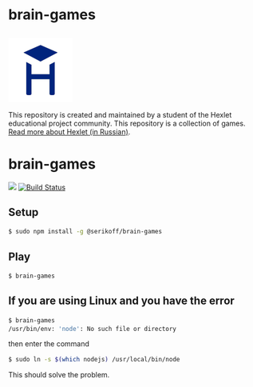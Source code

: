 # brain-games

##
[![Hexlet Ltd. logo](https://raw.githubusercontent.com/Hexlet/hexletguides.github.io/master/images/hexlet_logo128.png)](https://ru.hexlet.io/pages/about?utm_source=github&utm_medium=link&utm_campaign=nodejs-package)

This repository is created and maintained by a student of the Hexlet educational project community. This repository is a collection of games. [Read more about Hexlet (in Russian)](https://ru.hexlet.io/pages/about?utm_source=github&utm_medium=link&utm_campaign=nodejs-package).

##

# brain-games

<a href="https://codeclimate.com/github/serikoff/project-lvl1-s474/maintainability"><img src="https://api.codeclimate.com/v1/badges/0844630e37ddc03449e7/maintainability" /></a>
[![Build Status](https://travis-ci.org/serikoff/project-lvl1-s474.svg?branch=master)](https://travis-ci.org/serikoff/project-lvl1-s474)

## Setup

```sh
$ sudo npm install -g @serikoff/brain-games
```

## Play

```sh
$ brain-games
```


## If you are using Linux and you have the error 
```sh
$ brain-games
/usr/bin/env: 'node': No such file or directory
```
then enter the command 
```sh
$ sudo ln -s $(which nodejs) /usr/local/bin/node
```
This should solve the problem.
